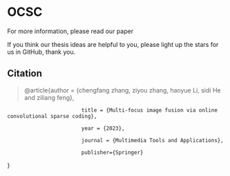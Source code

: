 # OCSC
For more information, please read our paper

If you think our thesis ideas are helpful to you, please light up the stars for us in GitHub, thank you.
## Citation

>@article{author = {chengfang zhang, ziyou zhang, haoyue Li, sidi He and ziliang feng},
              
							title = {Multi-focus image fusion via online convolutional sparse coding},
              
							year = {2023},
              
							journal = {Multimedia Tools and Applications},
              
							publisher={Springer}

}
